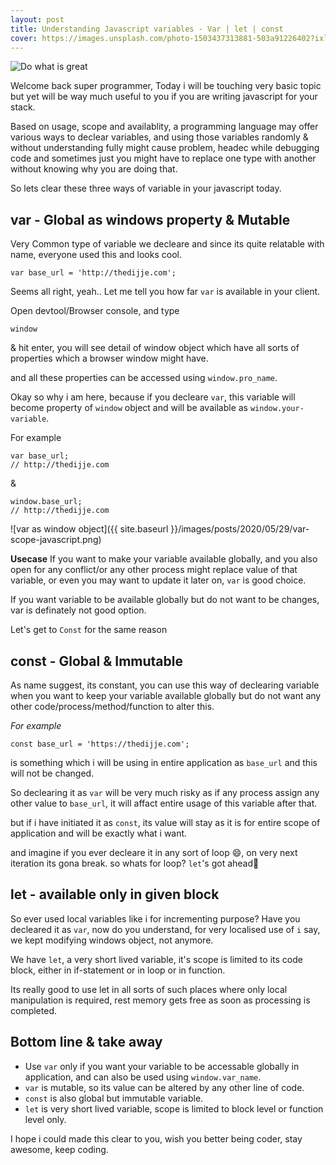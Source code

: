 ```yaml
---
layout: post
title: Understanding Javascript variables - Var | let | const
cover: https://images.unsplash.com/photo-1503437313881-503a91226402?ixlib=rb-1.2.1&ixid=eyJhcHBfaWQiOjEyMDd9&auto=format&fit=crop&w=1189&q=80
---
```


![Do what is great](https://images.unsplash.com/photo-1503437313881-503a91226402?ixlib=rb-1.2.1&ixid=eyJhcHBfaWQiOjEyMDd9&auto=format&fit=crop&w=1189&q=80)


Welcome back super programmer, Today i will be touching very basic topic but yet will be way much useful to you if you are writing javascript for your stack.

Based on usage, scope and availablity, a programming language may offer various ways to declear variables, and using those variables randomly & without understanding fully might cause problem, headec while debugging code and sometimes just you might have to replace one type with another without knowing why you are doing that.

So lets clear these three ways of variable in your javascript today.


## var - Global as windows property & Mutable
Very Common type of variable we decleare and since its quite relatable with name, everyone used this and looks cool.

```
var base_url = 'http://thedijje.com';
```

Seems all right, yeah.. Let me tell you how far `var` is available in your client.

Open devtool/Browser console, and type 
```
window
```
& hit enter, you will see detail of window object which have all sorts of properties which a browser window might have.

and all these properties can be accessed using `window.pro_name`.

Okay so why i am here, because if you decleare `var`, this variable will become property of `window` object and will be available as `window.your-variable`.

For example
```
var base_url;
// http://thedijje.com
```

& 
```
window.base_url;
// http://thedijje.com
```

![var as window object]({{ site.baseurl }}/images/posts/2020/05/29/var-scope-javascript.png)

**Usecase** 
If you want to make your variable available globally, and you also open for any conflict/or any other process might replace value of that variable, or even you may want to update it later on, `var` is good choice.

If you want variable to be available globally but do not want to be changes, var is definately not good option.

Let's get to `Const` for the same reason

## const - Global & Immutable
As name suggest, its constant, you can use this way of declearing variable when you want to keep your variable available globally but do not want any other code/process/method/function to alter this.

_For example_
```
const base_url = 'https://thedijje.com';
```
is something which i will be using in entire application as `base_url` and this will not be changed.

So declearing it as `var` will be very much risky as if any process assign any other value to `base_url`, it will affact entire usage of this variable after that.

but if i have initiated it as `const`, its value will stay as it is for entire scope of application and will be exactly what i want.

and imagine if you ever decleare it in any sort of loop 😄, on very next iteration its gona break. so whats for loop? 
`let`'s got ahead🤘

## let - available only in given block
So ever used local variables like i for incrementing purpose? Have you decleared  it as `var`, now do you understand, for very localised use of `i` say, we kept modifying windows object, not anymore.

We have `let`, a very short lived variable, it's scope is limited to its code block, either in if-statement or in loop or in function.

Its really good to use let in all sorts of such places where only local manipulation is required, rest memory gets free as soon as processing is completed.

## Bottom line & take away
* Use `var` only if you want your variable to be accessable globally in application, and can also be used using `window.var_name`.
* `var` is mutable, so its value can be altered by any other line of code.
* `const` is also global but immutable variable.
* `let` is very short lived variable, scope is limited to block level or function level only.


I hope i could made this clear to you, wish you better being coder, stay awesome, keep coding.
